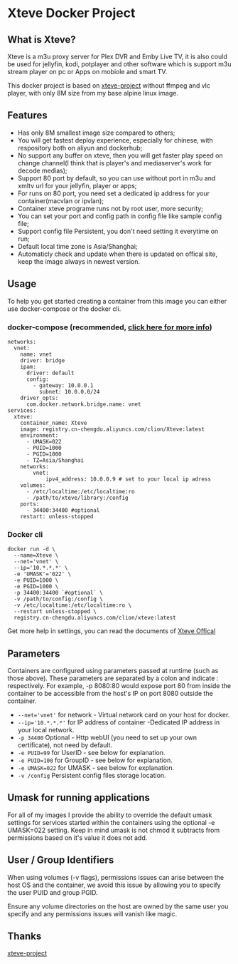 # Xteve Docker Project

## What is Xteve?

Xteve is a m3u proxy server for Plex DVR and Emby Live TV, it is also could be used for jellyfin, kodi, potplayer and other software which is support m3u stream player on pc or Apps on mobiole and smart TV. 

This docker project is based on [xteve-project](https://github.com/xteve-project/xTeVe) without ffmpeg and vlc player, with only 8M size from my base alpine linux image.

## Features

* Has only 8M smallest image size compared to others;
* You will get fastest deploy experience, especially for chinese, with respository both on aliyun and dockerhub;
* No support any buffer on xteve, then you will get faster play speed on change channel(I think that is player's and mediaserver's work for decode medias);
* Support 80 port by default, so you can use without port in m3u and xmltv url for your jellyfin, player or apps;
* For runs on 80 port, you need set a dedicated ip address for your container(macvlan or ipvlan);
* Container xteve programe runs not by root user, more security;
* You can set your port and config path in config file like sample config file;
* Support config file Persistent, you don't need setting it everytime on run;
* Default local time zone is Asia/Shanghai;
* Automaticly check and update when there is updated on offical site, keep the image always in newest version.

## Usage

To help you get started creating a container from this image you can either use docker-compose or the docker cli.

### docker-compose (recommended, [click here for more info](https://https://docs.docker.com/compose/))

```
networks:
  vnet:
    name: vnet
    driver: bridge
    ipam:
      driver: default
      config:
        - gateway: 10.0.0.1
          subnet: 10.0.0.0/24
    driver_opts:
      com.docker.network.bridge.name: vnet
services:
  xteve:
    container_name: Xteve
    image: registry.cn-chengdu.aliyuncs.com/clion/Xteve:latest
    environment:
      - UMASK=022
      - PUID=1000
      - PGID=1000
      - TZ=Asia/Shanghai
    networks:
        vnet:
            ipv4_address: 10.0.0.9 # set to your local ip adress
    volumes:
      - /etc/localtime:/etc/localtime:ro
      - /path/to/xteve/library:/config
    ports:
      - 34400:34400 #optional
    restart: unless-stopped
```

### Docker cli

```
docker run -d \
  --name=Xteve \
  --net='vnet' \
  --ip='10.*.*.*' \
  -e 'UMASK'='022' \
  -e PUID=1000 \
  -e PGID=1000 \
  -p 34400:34400 `#optional` \
  -v /path/to/config:/config \
  -v /etc/localtime:/etc/localtime:ro \
  --restart unless-stopped \
  registry.cn-chengdu.aliyuncs.com/clion/xteve:latest
```

Get more help in settings, you can read the documents of [Xteve Offical](https://github.com/xteve-project/xTeVe-Documentation/blob/master/en/configuration.md)

## Parameters

Containers are configured using parameters passed at runtime (such as those above). These parameters are separated by a colon and indicate <external>:<internal> respectively. For example, -p 8080:80 would expose port 80 from inside the container to be accessible from the host's IP on port 8080 outside the container.

* ```--net='vnet'``` for network - Virtual network card on your host for docker.
* ```--ip='10.*.*.*'``` for IP address of container -Dedicated IP address in your local network.
* ```-p 34400``` Optional - Http webUI (you need to set up your own certificate), not need by default.
* ```-e PUID=99``` for UserID - see below for explanation.
* ```-e PUID=100``` for GroupID - see below for explanation.
* ```-e UMASK=022``` for UMASK - see below for explanation.
* ```-v /config``` Persistent config files storage location. 

## Umask for running applications

For all of my images I provide the ability to override the default umask settings for services started within the containers using the optional -e UMASK=022 setting. Keep in mind umask is not chmod it subtracts from permissions based on it's value it does not add.

## User / Group Identifiers

When using volumes (-v flags), permissions issues can arise between the host OS and the container, we avoid this issue by allowing you to specify the user PUID and group PGID.

Ensure any volume directories on the host are owned by the same user you specify and any permissions issues will vanish like magic.

## Thanks

[xteve-project](https://github.com/xteve-project/xTeVe)
